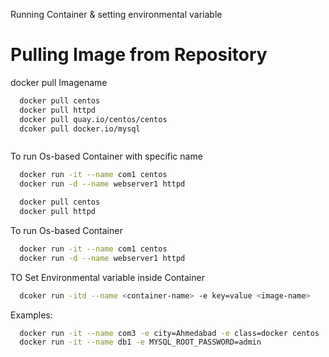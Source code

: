 Running Container & setting environmental variable 
# Pulling Image from Repository
    
     
docker pull Imagename




```bash
  docker pull centos
  docker pull httpd
  docker pull quay.io/centos/centos
  dcoker pull docker.io/mysql



```
To run Os-based Container with specific name 
```bash
  docker run -it --name com1 centos
  docker run -d --name webserver1 httpd
```

```bash
  docker pull centos
  docker pull httpd
```
To run Os-based Container 
```bash
  docker run -it --name com1 centos
  docker run -d --name webserver1 httpd
```
TO Set Environmental variable inside  Container

```bash
  dcoker run -itd --name <container-name> -e key=value <image-name> 
```
Examples:
```bash
  docker run -it --name com3 -e city=Ahmedabad -e class=docker centos
  docker run -it --name db1 -e MYSQL_ROOT_PASSWORD=admin
  
```
